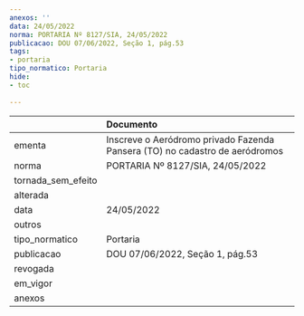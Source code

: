 ```yaml
---
anexos: ''
data: 24/05/2022
norma: PORTARIA Nº 8127/SIA, 24/05/2022
publicacao: DOU 07/06/2022, Seção 1, pág.53
tags:
- portaria
tipo_normatico: Portaria
hide: 
- toc 
 
---
```


|                    | Documento                                                                   |
|:-------------------|:----------------------------------------------------------------------------|
| ementa             | Inscreve o Aeródromo privado Fazenda Pansera (TO) no cadastro de aeródromos |
| norma              | PORTARIA Nº 8127/SIA, 24/05/2022                                            |
| tornada_sem_efeito |                                                                             |
| alterada           |                                                                             |
| data               | 24/05/2022                                                                  |
| outros             |                                                                             |
| tipo_normatico     | Portaria                                                                    |
| publicacao         | DOU 07/06/2022, Seção 1, pág.53                                             |
| revogada           |                                                                             |
| em_vigor           |                                                                             |
| anexos             |                                                                             |